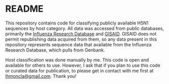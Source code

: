 # README

This repository contains code for classifying publicly available H5N1 sequences by host category. All data was accessed from public databases, primarily the [Influenza Research Database](https://www.fludb.org/brc/home.spg?decorator=influenza) and [GISAID](https://www.gisaid.org/). GISAID does not permit republishing data acquired from them, so any data present in this repository represents sequence data that available from the Influenza Research Database, which pulls from Genbank. 

Host classification was done manually by me. This code is open and available for others to use. However, I ask that if you plan to use this code or curated data for publication, to please get in contact with me first at lhmoncla@gmail.com. Thank you!